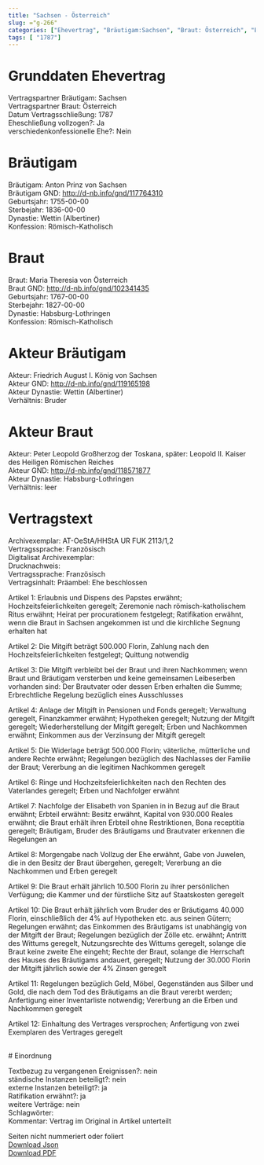 ```yaml
---
title: "Sachsen - Österreich"
slug: ="g-266"
categories: ["Ehevertrag", "Bräutigam:Sachsen", "Braut: Österreich", "Eheschließung vollzogen?:Ja", "verschiedenkonfessionelle Ehe?:Nein", "Dynastie Bräutigam:Wettin (Albertiner)", "Akteur Bräutigam:Friedrich August I. König von Sachsen", "Akteur Braut:Peter Leopold Großherzog der Toskana, später: Leopold II. Kaiser des Heiligen Römischen Reiches", "Textbezug?:nein", "Ständisch?:nein", "Ratifikation?:ja", "Sonstiges?:nein", "Bräutigam:Sachsen", "Braut: Österreich"]
tags: [ "1787"]
---
```

<!--more-->

# Grunddaten Ehevertrag

Vertragspartner Bräutigam: Sachsen<br>
Vertragspartner Braut: Österreich<br>
Datum Vertragsschließung: 1787<br>
Eheschließung vollzogen?: Ja<br>
verschiedenkonfessionelle Ehe?: Nein<br>
# Bräutigam

Bräutigam: Anton Prinz von Sachsen<br>
Bräutigam GND: http://d-nb.info/gnd/117764310<br>
Geburtsjahr: 1755-00-00<br>
Sterbejahr: 1836-00-00<br>
Dynastie: Wettin (Albertiner)<br>
Konfession: Römisch-Katholisch<br>
# Braut

Braut: Maria Theresia von Österreich<br>
Braut GND: http://d-nb.info/gnd/102341435<br>
Geburtsjahr: 1767-00-00<br>
Sterbejahr: 1827-00-00<br>
Dynastie: Habsburg-Lothringen<br>
Konfession: Römisch-Katholisch<br>
# Akteur Bräutigam

Akteur: Friedrich August I. König von Sachsen<br>
Akteur GND: http://d-nb.info/gnd/119165198<br>
Akteur Dynastie: Wettin (Albertiner)<br>
Verhältnis: Bruder<br>
# Akteur Braut

Akteur: Peter Leopold Großherzog der Toskana, später: Leopold II. Kaiser des Heiligen Römischen Reiches<br>
Akteur GND: http://d-nb.info/gnd/118571877<br>
Akteur Dynastie: Habsburg-Lothringen<br>
Verhältnis: leer<br>
# Vertragstext

Archivexemplar: AT-OeStA/HHStA UR FUK 2113/1,2<br>
Vertragssprache: Französisch<br>
Digitalisat Archivexemplar: <br>
Drucknachweis: <br>
Vertragssprache: Französisch<br>
Vertragsinhalt: Präambel: Ehe beschlossen

Artikel 1: Erlaubnis und Dispens des Papstes erwähnt; Hochzeitsfeierlichkeiten geregelt; Zeremonie nach römisch-katholischem Ritus erwähnt; Heirat per procurationem festgelegt; Ratifikation erwähnt, wenn die Braut in Sachsen angekommen ist und die kirchliche Segnung erhalten hat 

Artikel 2: Die Mitgift beträgt 500.000 Florin, Zahlung nach den Hochzeitsfeierlichkeiten festgelegt; Quittung notwendig

Artikel 3: Die Mitgift verbleibt bei der Braut und ihren Nachkommen; wenn Braut und Bräutigam versterben und keine gemeinsamen Leibeserben vorhanden sind: Der Brautvater oder dessen Erben erhalten die Summe; Erbrechtliche Regelung bezüglich eines Ausschlusses

Artikel 4: Anlage der Mitgift in Pensionen und Fonds geregelt; Verwaltung geregelt, Finanzkammer erwähnt; Hypotheken geregelt; Nutzung der Mitgift geregelt; Wiederherstellung der Mitgift geregelt; Erben und Nachkommen erwähnt; Einkommen aus der Verzinsung der Mitgift geregelt

Artikel 5: Die Widerlage beträgt 500.000 Florin; väterliche, mütterliche und andere Rechte erwähnt; Regelungen bezüglich des Nachlasses der Familie der Braut; Vererbung an die legitimen Nachkommen geregelt

Artikel 6: Ringe und Hochzeitsfeierlichkeiten nach den Rechten des Vaterlandes geregelt; Erben und Nachfolger erwähnt

Artikel 7: Nachfolge der Elisabeth von Spanien in in Bezug auf die Braut erwähnt; Erbteil erwähnt: Besitz erwähnt, Kapital von 930.000 Reales erwähnt; die Braut erhält ihren Erbteil ohne Restriktionen, Bona receptitia geregelt; Bräutigam, Bruder des Bräutigams und Brautvater erkennen die Regelungen an

Artikel 8: Morgengabe nach Vollzug der Ehe erwähnt, Gabe von Juwelen, die in den Besitz der Braut übergehen, geregelt; Vererbung an die Nachkommen und Erben geregelt

Artikel 9: Die Braut erhält jährlich 10.500 Florin zu ihrer persönlichen Verfügung; die Kammer und der fürstliche Sitz auf Staatskosten geregelt

Artikel 10: Die Braut erhält jährlich vom Bruder des er Bräutigams 40.000 Florin, einschließlich der 4% auf Hypotheken etc. aus seinen Gütern; Regelungen erwähnt; das Einkommen des Bräutigams ist unabhängig von der Mitgift der Braut; Regelungen bezüglich der Zölle etc. erwähnt; Antritt des Wittums geregelt, Nutzungsrechte des Wittums geregelt, solange die Braut keine zweite Ehe eingeht; Rechte der Braut, solange die Herrschaft des Hauses des Bräutigams andauert, geregelt; Nutzung der 30.000 Florin der Mitgift jährlich sowie der 4% Zinsen geregelt

Artikel 11: Regelungen bezüglich Geld, Möbel, Gegenständen aus Silber und Gold, die nach dem Tod des Bräutigams an die Braut vererbt werden; Anfertigung einer Inventarliste notwendig; Vererbung an die Erben und Nachkommen geregelt

Artikel 12: Einhaltung des Vertrages versprochen; Anfertigung von zwei Exemplaren des Vertrages geregelt

<br>
# Einordnung

Textbezug zu vergangenen Ereignissen?: nein<br>
ständische Instanzen beteiligt?: nein<br>
externe Instanzen beteiligt?: ja<br>
Ratifikation erwähnt?: ja<br>
weitere Verträge: nein<br>
Schlagwörter: <br>
Kommentar: Vertrag im Original in Artikel unterteilt

Seiten nicht nummeriert oder foliert
<br>
[Download Json](/vertraege/vertrag-266.json)<br>
[Download PDF](/vertraege/v158.pdf)